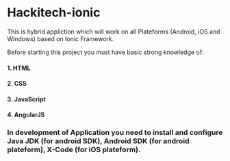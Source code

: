 # Hackitech-ionic

This is hybrid appliction which will work on all Plateforms (Android, iOS and Windows) based on Ionic Framework.

Before starting this project you must have basic strong knowledge of:
#### 1. HTML
#### 2. CSS
#### 3. JavaScript
#### 4. AngularJS

### In development of Application you need to install and configure Java JDK (for android SDK), Android SDK (for android plateform), X-Code (for iOS plateform). 
